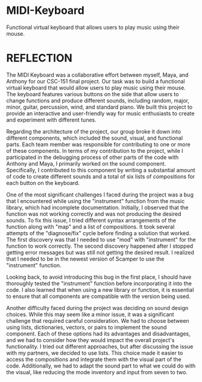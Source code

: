 # MIDI-Keyboard
Functional virtual keyboard that allows users to play music using their mouse.

# REFLECTION
The MIDI Keyboard was a collaborative effort between myself, Maya, and Anthony for our CSC-151 final project. Our task was to build a functional virtual keyboard that would allow users to play music using their mouse. The keyboard features various buttons on the side that allow users to change functions and produce different sounds,  including random, major, minor, guitar, percussion, wind, and standard piano. We built this project to provide an interactive and user-friendly way for music enthusiasts to create and experiment with different tunes.

Regarding the architecture of the project, our group broke it down into different components, which included the sound, visual, and functional parts. Each team member was responsible for contributing to one or more of these components. In terms of my contribution to the project, while I participated in the debugging process of other parts of the code with Anthony and Maya, I primarily worked on the sound component. Specifically, I contributed to this component by writing a substantial amount of code to create different sounds and a total of six lists of compositions for each button on the keyboard.

One of the most significant challenges I faced during the project was a bug that I encountered while using the "instrument" function from the music library, which had incomplete documentation. Initially, I observed that the function was not working correctly and was not producing the desired sounds. To fix this issue, I tried different syntax arrangements of the function along with "map" and a list of compositions. It took several attempts of the "diagnose/fix" cycle before finding a solution that worked. The first discovery was that I needed to use "mod" with "instrument" for the function to work correctly. The second discovery happened after I stopped getting error messages but was still not getting the desired result. I realized that I needed to be in the newest version of Scamper to use the "instrument" function.

Looking back, to avoid introducing this bug in the first place, I should have thoroughly tested the "instrument" function before incorporating it into the code. I also learned that when using a new library or function, it is essential to ensure that all components are compatible with the version being used.

Another difficulty faced during the project was deciding on sound design choices. While this may seem like a minor issue, it was a significant challenge that required careful consideration. We had to choose between using lists, dictionaries, vectors, or pairs to implement the sound component. Each of these options had its advantages and disadvantages, and we had to consider how they would impact the overall project's functionality. I tried out different approaches, but after discussing the issue with my partners, we decided to use lists. This choice made it easier to access the compositions and integrate them with the visual part of the code. Additionally, we had to adapt the sound part to what we could do with the visual, like reducing the mode inventory and input from seven to two.
